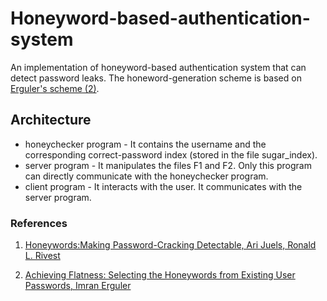 # Honeyword-based-authentication-system

An implementation of honeyword-based authentication system that can detect password leaks. The honeword-generation scheme is based on [Erguler's scheme (2)](#erguler).
  
    
      
## Architecture
* honeychecker program - It contains the username and the corresponding correct-password index (stored in the file sugar_index).
* server program - It manipulates the files F1 and F2. Only this program can directly communicate with the honeychecker program.
* client program - It interacts with the user. It communicates with the server program.

  
### References

1. [Honeywords:Making Password-Cracking Detectable, Ari Juels, Ronald L. Rivest](https://people.csail.mit.edu/rivest/pubs/JR13.pdf)

2. <a name="erguler"> [Achieving Flatness: Selecting the Honeywords from Existing User Passwords, Imran Erguler](https://ieeexplore.ieee.org/document/7047759) </a>
  
